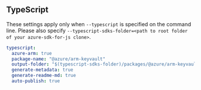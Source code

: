 ## TypeScript

These settings apply only when `--typescript` is specified on the command line.
Please also specify `--typescript-sdks-folder=<path to root folder of your azure-sdk-for-js clone>`.

``` yaml $(typescript)
typescript:
  azure-arm: true
  package-name: "@azure/arm-keyvault"
  output-folder: "$(typescript-sdks-folder)/packages/@azure/arm-keyvault"
  generate-metadata: true
  generate-readme-md: true
  auto-publish: true
```
